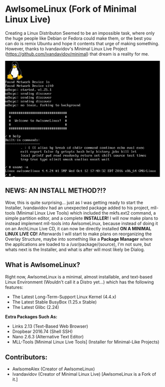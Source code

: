 # AwlsomeLinux (Fork of Minimal Linux Live)

Creating a Linux Distributon Seemed to be an impossible task, where only the huge people like Debian or Fedora could make them, or the best you can do is remix Ubuntu and hope it contents that urge of making something. However, thanks to Ivandavidov's Minimal Linux Live Project (https://github.com/ivandavidov/minimal) that dream is a reality for me. 

![AwlsomeLinux](https://github.com/AwlsomeAlex/AwlsomeLinux/blob/master/AwlsomeLinux.png?raw=true)

## NEWS: **AN INSTALL METHOD?!?**
Wow, this is quite surprising... just as I was getting ready to start the Installer, Ivandavidov had an unexpected package added to his project, mll-tools (Minimal Linux Live Tools) which included the mkfs.ext2 command, a simple partition editor, and a complete **INSTALLER!** I will now make plans to instead implement mll-tools into AwlsomeLinux, because instead of doing it on an ArchLinux Live CD, it can now be directly installed **ON A MINIMAL LINUX LIVE CD!** Afterwards I will start to make plans on reorganizing the Overlay Structure, maybe into something like a **Package Manager** where the applications are loaded to a /usr/package/(source), I'm not sure, but whats next is the Installer, and what is after will most likely be Dialog.

## What is AwlsomeLinux?
Right now, AwlsomeLinux is a minimal, almost installable, and text-based Linux Environment (Wouldn't call it a Distro yet...) which has the following features:
* The Latest Long-Term-Support Linux Kernel (4.4.x)
* The Latest Stable BusyBox (1.25.x Stable)
* The Latest Glibc (2.24)

**Extra Packages Such As:**
* Links 2.13 (Text-Based Web Browser)
* Dropbear 2016.74 (Shell SSH)
* Nano 2.6.3 (Alternative Text Editor)
* MLL-Tools [Minimal Linux Live Tools] (Installer for Minimal-Like Projects)

## Contributors:
* AwlsomeAlex (Creator of AwlsomeLinux)
* Ivandavidov (Creator of Minimal Linux Live) [AwlsomeLinux is a Fork of it.]


